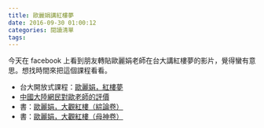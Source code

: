 ```yaml
---
title: 歐麗娟講紅樓夢
date: 2016-09-30 01:00:12
categories: 閱讀清單
tags:
---
```


今天在 facebook 上看到朋友轉貼歐麗娟老師在台大講紅樓夢的影片，覺得蠻有意思。想找時間來把這個課程看看。

- 台大開放式課程：[歐麗娟，紅樓夢](http://ocw.aca.ntu.edu.tw/ntu-ocw/index.php/ocw/cou/101S120)
- [中國大陸網民對歐老師的評價](https://www.zhihu.com/question/26908223)
- 書：[歐麗娟，大觀紅樓（綜論卷）](http://www.books.com.tw/products/0010661772)
- 書：[歐麗娟，大觀紅樓（母神卷）](http://www.books.com.tw/products/0010686728)
